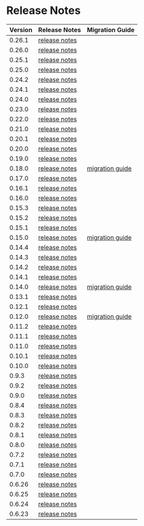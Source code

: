 # Release Notes

| Version | Release Notes                                                       | Migration Guide                                                                                            |
|---------|---------------------------------------------------------------------|------------------------------------------------------------------------------------------------------------|
| 0.26.1  | [release notes](https://github.com/dfinity/sdk/releases/tag/0.26.1) |                                                                                                            |
| 0.26.0  | [release notes](https://github.com/dfinity/sdk/releases/tag/0.26.0) |                                                                                                            |
| 0.25.1  | [release notes](https://github.com/dfinity/sdk/releases/tag/0.25.1) |                                                                                                            |
| 0.25.0  | [release notes](https://github.com/dfinity/sdk/releases/tag/0.25.0) |                                                                                                            |
| 0.24.2  | [release notes](https://github.com/dfinity/sdk/releases/tag/0.24.2) |                                                                                                            |
| 0.24.1  | [release notes](https://github.com/dfinity/sdk/releases/tag/0.24.1) |                                                                                                            |
| 0.24.0  | [release notes](https://github.com/dfinity/sdk/releases/tag/0.24.0) |                                                                                                            |
| 0.23.0  | [release notes](https://github.com/dfinity/sdk/releases/tag/0.23.0) |                                                                                                            |            
| 0.22.0  | [release notes](https://github.com/dfinity/sdk/releases/tag/0.22.0) |                                                                                                            |
| 0.21.0  | [release notes](https://github.com/dfinity/sdk/releases/tag/0.21.0) |                                                                                                            |
| 0.20.1  | [release notes](https://github.com/dfinity/sdk/releases/tag/0.20.1) |                                                                                                            |
| 0.20.0  | [release notes](https://github.com/dfinity/sdk/releases/tag/0.20.0) |                                                                                                            |
| 0.19.0  | [release notes](https://github.com/dfinity/sdk/releases/tag/0.19.0) |                                                                                                            |
| 0.18.0  | [release notes](https://github.com/dfinity/sdk/releases/tag/0.18.0) | [migration guide](https://github.com/dfinity/sdk/blob/master/docs/migration/dfx-0.18.0-migration-guide.md) |
| 0.17.0  | [release notes](https://github.com/dfinity/sdk/releases/tag/0.17.0) |                                                                                                            |
| 0.16.1  | [release notes](https://github.com/dfinity/sdk/releases/tag/0.16.1) |                                                                                                            |
| 0.16.0  | [release notes](https://github.com/dfinity/sdk/releases/tag/0.16.0) |                                                                                                            |
| 0.15.3  | [release notes](https://github.com/dfinity/sdk/releases/tag/0.15.3) |                                                                                                            |
| 0.15.2  | [release notes](https://github.com/dfinity/sdk/releases/tag/0.15.2) |                                                                                                            |
| 0.15.1  | [release notes](https://github.com/dfinity/sdk/releases/tag/0.15.1) |                                                                                                            |
| 0.15.0  | [release notes](https://github.com/dfinity/sdk/releases/tag/0.15.0) | [migration guide](https://github.com/dfinity/sdk/blob/master/docs/migration/dfx-0.15-migration-guide.md)   |
| 0.14.4  | [release notes](https://github.com/dfinity/sdk/releases/tag/0.14.4) |                                                                                                            |
| 0.14.3  | [release notes](https://github.com/dfinity/sdk/releases/tag/0.14.3) |                                                                                                            |
| 0.14.2  | [release notes](https://github.com/dfinity/sdk/releases/tag/0.14.2) |                                                                                                            |
| 0.14.1  | [release notes](https://github.com/dfinity/sdk/releases/tag/0.14.1) |                                                                                                            |
| 0.14.0  | [release notes](https://github.com/dfinity/sdk/releases/tag/0.14.0) | [migration guide](https://github.com/dfinity/sdk/blob/master/docs/migration/dfx-0.14.0-migration-guide.md) |
| 0.13.1  | [release notes](https://github.com/dfinity/sdk/releases/tag/0.13.1) |                                                                                                            |
| 0.12.1  | [release notes](https://github.com/dfinity/sdk/releases/tag/0.12.1) |                                                                                                            |
| 0.12.0  | [release notes](https://github.com/dfinity/sdk/releases/tag/0.12.0) | [migration guide](https://github.com/dfinity/sdk/blob/master/docs/migration/dfx-0.12.0-migration-guide.md) |
| 0.11.2  | [release notes](https://github.com/dfinity/sdk/releases/tag/0.11.2) |                                                                                                            |
| 0.11.1  | [release notes](https://github.com/dfinity/sdk/releases/tag/0.11.1) |                                                                                                            |
| 0.11.0  | [release notes](https://github.com/dfinity/sdk/releases/tag/0.11.0) |                                                                                                            |
| 0.10.1  | [release notes](https://github.com/dfinity/sdk/releases/tag/0.10.1) |                                                                                                            |
| 0.10.0  | [release notes](https://github.com/dfinity/sdk/releases/tag/0.10.0) |                                                                                                            |
| 0.9.3   | [release notes](https://github.com/dfinity/sdk/releases/tag/0.9.3)  |                                                                                                            |
| 0.9.2   | [release notes](https://github.com/dfinity/sdk/releases/tag/0.9.2)  |                                                                                                            |
| 0.9.0   | [release notes](https://github.com/dfinity/sdk/releases/tag/0.9.0)  |                                                                                                            |
| 0.8.4   | [release notes](https://github.com/dfinity/sdk/releases/tag/0.8.4)  |                                                                                                            |
| 0.8.3   | [release notes](https://github.com/dfinity/sdk/releases/tag/0.8.3)  |                                                                                                            |
| 0.8.2   | [release notes](https://github.com/dfinity/sdk/releases/tag/0.8.2)  |                                                                                                            |
| 0.8.1   | [release notes](https://github.com/dfinity/sdk/releases/tag/0.8.1)  |                                                                                                            |
| 0.8.0   | [release notes](https://github.com/dfinity/sdk/releases/tag/0.8.0)  |                                                                                                            |
| 0.7.2   | [release notes](https://github.com/dfinity/sdk/releases/tag/0.7.2)  |                                                                                                            |
| 0.7.1   | [release notes](https://github.com/dfinity/sdk/releases/tag/0.7.1)  |                                                                                                            |
| 0.7.0   | [release notes](https://github.com/dfinity/sdk/releases/tag/0.7.0)  |                                                                                                            |
| 0.6.26  | [release notes](https://github.com/dfinity/sdk/releases/tag/0.6.26) |                                                                                                            |
| 0.6.25  | [release notes](https://github.com/dfinity/sdk/releases/tag/0.6.25) |                                                                                                            |
| 0.6.24  | [release notes](https://github.com/dfinity/sdk/releases/tag/0.6.24) |                                                                                                            |
| 0.6.23  | [release notes](https://github.com/dfinity/sdk/releases/tag/0.6.23) |                                                                                                            |

